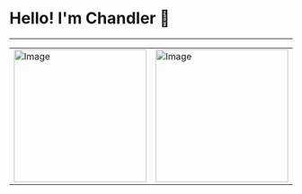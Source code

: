 # Hello! I'm Chandler 👋

---

<table cellspacing="0" cellpadding="0" style="border: 0px solid #CCC; border-collapse: collapse;">
<tbody>
<tr>
<td><img src="https://github-readme-stats.vercel.app/api?username=chandlerpl&count_private=true&show_icons=true&theme=tokyonight&hide_border=true&title_color=9900cc&icon_color=9900cc&text_color=00a9bf" alt="Image" height="236" /></td>
<td><img src="https://github-readme-stats.vercel.app/api/top-langs/?username=chandlerpl&amp;layout=compact&amp;theme=tokyonight&amp;hide_border=true&title_color=9900cc&icon_color=9900cc&text_color=00a9bf" alt="Image" height="236" /></td>
</tr>
</tbody>
</table>

<!--
**chandlerpl/chandlerpl** is a ✨ _special_ ✨ repository because its `README.md` (this file) appears on your GitHub profile.

Here are some ideas to get you started:

- 🔭 I’m currently working on ...
- 🌱 I’m currently learning ...
- 👯 I’m looking to collaborate on ...
- 🤔 I’m looking for help with ...
- 💬 Ask me about ...
- 📫 How to reach me: ...
- 😄 Pronouns: ...
- ⚡ Fun fact: ...
-->
